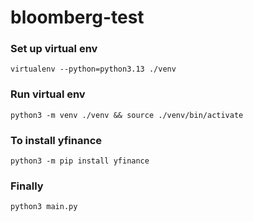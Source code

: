 # bloomberg-test

### Set up virtual env
`virtualenv --python=python3.13 ./venv`
### Run virtual env
`python3 -m venv ./venv && source ./venv/bin/activate`
### To install yfinance
`python3 -m pip install yfinance`
### Finally
`python3 main.py`
